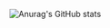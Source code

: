 ![Anurag's GitHub stats](https://github-readme-stats.vercel.app/api?username=Jan-Slany&show_icons=true)

